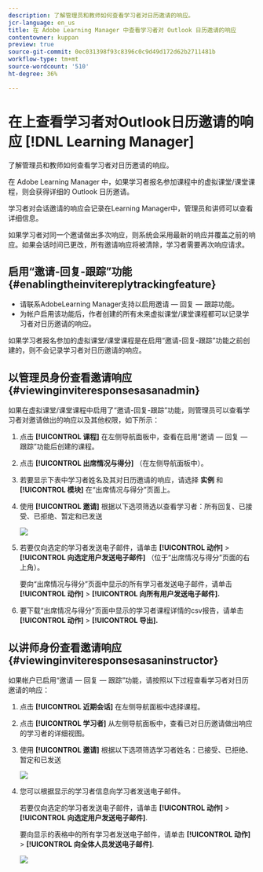 ```yaml
---
description: 了解管理员和教师如何查看学习者对日历邀请的响应。
jcr-language: en_us
title: 在 Adobe Learning Manager 中查看学习者对 Outlook 日历邀请的响应
contentowner: kuppan
preview: true
source-git-commit: 0ec031398f93c8396c0c9d49d172d62b2711481b
workflow-type: tm+mt
source-wordcount: '510'
ht-degree: 36%

---
```




# 在上查看学习者对Outlook日历邀请的响应 [!DNL Learning Manager]

了解管理员和教师如何查看学习者对日历邀请的响应。

在 Adobe Learning Manager 中，如果学习者报名参加课程中的虚拟课堂/课堂课程，则会获得详细的 Outlook 日历邀请。

学习者对会话邀请的响应会记录在Learning Manager中，管理员和讲师可以查看详细信息。

如果学习者对同一个邀请做出多次响应，则系统会采用最新的响应并覆盖之前的响应。如果会话时间已更改，所有邀请响应将被清除，学习者需要再次响应请求。

## 启用“邀请-回复-跟踪”功能 {#enablingtheinvitereplytrackingfeature}

* 请联系AdobeLearning Manager支持以启用邀请 — 回复 — 跟踪功能。
* 为帐户启用该功能后，作者创建的所有未来虚拟课堂/课堂课程都可以记录学习者对日历邀请的响应。

如果学习者报名参加的虚拟课堂/课堂课程是在启用“邀请-回复-跟踪”功能之前创建的，则不会记录学习者对日历邀请的响应。

## 以管理员身份查看邀请响应 {#viewinginviteresponsesasanadmin}

如果在虚拟课堂/课堂课程中启用了“邀请-回复-跟踪”功能，则管理员可以查看学习者对邀请做出的响应以及其他权限，如下所示：

1. 点击 **[!UICONTROL 课程]** 在左侧导航面板中，查看在启用“邀请 — 回复 — 跟踪”功能后创建的课程。
1. 点击 **[!UICONTROL 出席情况与得分]** （在左侧导航面板中）。
1. 若要显示下表中学习者姓名及其对日历邀请的响应，请选择 **实例** 和 **[!UICONTROL 模块]** 在“出席情况与得分”页面上。
1. 使用 **[!UICONTROL 邀请]** 根据以下选项筛选以查看学习者：所有回复、已接受、已拒绝、暂定和已发送

   ![](assets/invite-filter.png)

1. 若要仅向选定的学习者发送电子邮件，请单击 **[!UICONTROL 动作]** > **[!UICONTROL 向选定用户发送电子邮件]** （位于“出席情况与得分”页面的右上角）。

   要向“出席情况与得分”页面中显示的所有学习者发送电子邮件，请单击 **[!UICONTROL 动作]** > **[!UICONTROL 向所有用户发送电子邮件].**

1. 要下载“出席情况与得分”页面中显示的学习者课程详情的csv报告，请单击 **[!UICONTROL 动作]** > **[!UICONTROL 导出].**

## 以讲师身份查看邀请响应 {#viewinginviteresponsesasaninstructor}

如果帐户已启用“邀请 — 回复 — 跟踪”功能，请按照以下过程查看学习者对日历邀请的响应：

1. 点击 **[!UICONTROL 近期会话]** 在左侧导航面板中选择课程。
1. 点击 **[!UICONTROL 学习者]** 从左侧导航面板中，查看已对日历邀请做出响应的学习者的详细视图。
1. 使用 **[!UICONTROL 邀请]** 根据以下选项筛选学习者姓名：已接受、已拒绝、暂定和已发送

   ![](assets/invite-filter.png)

1. 您可以根据显示的学习者信息向学习者发送电子邮件。

   若要仅向选定的学习者发送电子邮件，请单击 **[!UICONTROL 动作]** > **[!UICONTROL 向选定用户发送电子邮件]**.

   要向显示的表格中的所有学习者发送电子邮件，请单击 **[!UICONTROL 动作]** > **[!UICONTROL 向全体人员发送电子邮件]**.

   ![](assets/instructor-actions1.png)

